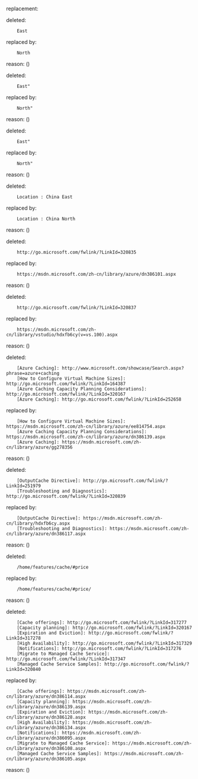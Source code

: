 replacement:

deleted:

		East

replaced by:

		North

reason: ()

deleted:

		East"

replaced by:

		North"

reason: ()

deleted:

		East"

replaced by:

		North"

reason: ()

deleted:

		Location : China East

replaced by:

		Location : China North

reason: ()

deleted:

		http://go.microsoft.com/fwlink/?LinkId=320835

replaced by:

		https://msdn.microsoft.com/zh-cn/library/azure/dn386101.aspx

reason: ()

deleted:

		http://go.microsoft.com/fwlink/?LinkId=320837

replaced by:

		https://msdn.microsoft.com/zh-cn/library/vstudio/hdxfb6cy(v=vs.100).aspx

reason: ()

deleted:

		[Azure Caching]: http://www.microsoft.com/showcase/Search.aspx?phrase=azure+caching
		[How to Configure Virtual Machine Sizes]: http://go.microsoft.com/fwlink/?LinkId=164387
		[Azure Caching Capacity Planning Considerations]: http://go.microsoft.com/fwlink/?LinkId=320167
		[Azure Caching]: http://go.microsoft.com/fwlink/?LinkId=252658

replaced by:

		[How to Configure Virtual Machine Sizes]: https://msdn.microsoft.com/zh-cn/library/azure/ee814754.aspx
		[Azure Caching Capacity Planning Considerations]: https://msdn.microsoft.com/zh-cn/library/azure/dn386139.aspx
		[Azure Caching]: https://msdn.microsoft.com/zh-cn/library/azure/gg278356

reason: ()

deleted:

		[OutputCache Directive]: http://go.microsoft.com/fwlink/?LinkId=251979
		[Troubleshooting and Diagnostics]: http://go.microsoft.com/fwlink/?LinkId=320839

replaced by:

		[OutputCache Directive]: https://msdn.microsoft.com/zh-cn/library/hdxfb6cy.aspx
		[Troubleshooting and Diagnostics]: https://msdn.microsoft.com/zh-cn/library/azure/dn386117.aspx

reason: ()

deleted:

		/home/features/cache/#price

replaced by:

		/home/features/cache/#price/

reason: ()

deleted:

		[Cache offerings]: http://go.microsoft.com/fwlink/?LinkId=317277
		[Capacity planning]: http://go.microsoft.com/fwlink/?LinkId=320167
		[Expiration and Eviction]: http://go.microsoft.com/fwlink/?LinkId=317278
		[High Availability]: http://go.microsoft.com/fwlink/?LinkId=317329
		[Notifications]: http://go.microsoft.com/fwlink/?LinkId=317276
		[Migrate to Managed Cache Service]: http://go.microsoft.com/fwlink/?LinkId=317347
		[Managed Cache Service Samples]: http://go.microsoft.com/fwlink/?LinkId=320840

replaced by:

		[Cache offerings]: https://msdn.microsoft.com/zh-cn/library/azure/dn386114.aspx
		[Capacity planning]: https://msdn.microsoft.com/zh-cn/library/azure/dn386139.aspx
		[Expiration and Eviction]: https://msdn.microsoft.com/zh-cn/library/azure/dn386128.aspx
		[High Availability]: https://msdn.microsoft.com/zh-cn/library/azure/dn386134.aspx
		[Notifications]: https://msdn.microsoft.com/zh-cn/library/azure/dn386095.aspx
		[Migrate to Managed Cache Service]: https://msdn.microsoft.com/zh-cn/library/azure/dn386108.aspx
		[Managed Cache Service Samples]: https://msdn.microsoft.com/zh-cn/library/azure/dn386105.aspx

reason: ()

